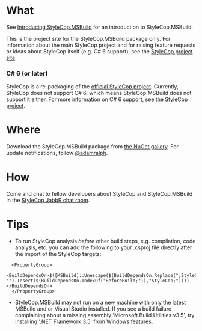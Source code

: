 # What

See [Introducing StyleCop.MSBuild](http://adamralph.com/2012/04/17/introducing-stylecop-msbuild/) for an introduction to StyleCop.MSBuild.

This is the project site for the StyleCop.MSBuild package only. For information about the main StyleCop project and for raising feature requests or ideas about StyleCop itself (e.g. C# 6 support), see the [StyleCop project site](http://stylecop.codeplex.com/).

### C# 6 (or later)

StyleCop is a re-packaging of the [official StyleCop project](http://stylecop.codeplex.com/). Currently, StyleCop does not support C# 6, which means StyleCop.MSBuild does not support it either. For more information on C# 6 support, see the [StyleCop project](http://stylecop.codeplex.com/).

# Where

Download the StyleCop.MSBuild package from [the NuGet gallery](http://nuget.org/packages/StyleCop.MSBuild). For update notifications, follow [@adamralph](https://twitter.com/#!/adamralph).

# How

Come and chat to fellow developers about StyleCop and StyleCop.MSBuild in the [StyleCop JabbR chat room](https://jabbr.net/#/rooms/stylecop).

# Tips

* To run StyleCop analysis *before* other build steps, e.g. compilation, code analysis, etc. you can add the following to your .csproj file directly after the import of the StyleCop targets:

```
  <PropertyGroup>
    <BuildDependsOn>$([MSBuild]::Unescape($(BuildDependsOn.Replace(";StyleCop", "").Insert($(BuildDependsOn.IndexOf("BeforeBuild;")),"StyleCop;"))))</BuildDependsOn>
  </PropertyGroup>
```

* StyleCop.MSBuild may not run on a new machine with only the latest MSBuild and or Visual Studio installed. If you see a build failure complaining about a missing assembly 'Microsoft.Build.Utilities.v3.5', try installing '.NET Framework 3.5' from Windows features.
